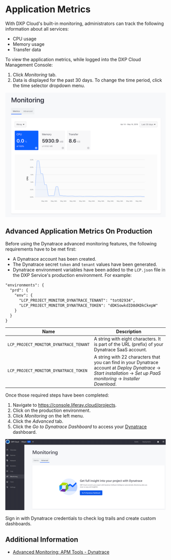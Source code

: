 # Application Metrics

With DXP Cloud's built-in monitoring, administrators can track the following information about all services:

* CPU usage
* Memory usage
* Transfer data

To view the application metrics, while logged into the DXP Cloud Management Console:

1. Click *Monitoring* tab.
1. Data is displayed for the past 30 days. To change the time period, click the time selector dropdown menu.

![Figure 1: You can use DXP Cloud to monitor your services.](./application-metrics/images/01.png)

## Advanced Application Metrics On Production

Before using the Dynatrace advanced monitoring features, the following requirements have to be met first:

* A Dynatrace account has been created.
* The Dynatrace secret `token` and `tenant` values have been generated.
* Dynatrace environment variables have been added to the `LCP.json` file in the DXP Service's production environment. For example:

```properties
"environments": {
  "prd": {
    "env": {
      "LCP_PROJECT_MONITOR_DYNATRACE_TENANT": "tot02934",
      "LCP_PROJECT_MONITOR_DYNATRACE_TOKEN": "dDKSowkdID8dKDkCkepW"
    }
  }
}
```

| Name | Description |
| --- | --- |
`LCP_PROJECT_MONITOR_DYNATRACE_TENANT` | A string with eight characters. It is part of the URL (prefix) of your Dynatrace SaaS account. |
`LCP_PROJECT_MONITOR_DYNATRACE_TOKEN` | A string with 22 characters that you can find in your Dynatrace account at *Deploy Dynatrace* &rarr; *Start installation* &rarr; *Set up PaaS monitoring* &rarr; *Installer Download*. |

Once those required steps have been completed:

1. Navigate to <https://console.liferay.cloud/projects>.
1. Click on the production environment.
1. Click _Monitoring_ on the left menu.
1. Click the *Advanced* tab.
1. Click the _Go to Dynatrace Dashboard_ to access your [Dynatrace](https://www.dynatrace.com/) dashboard.

![Dynatrace dashboard](./application-metrics/images/02.png)

Sign in with Dynatrace credentials to check log trails and create custom dashboards.

## Additional Information

* [Advanced Monitoring: APM Tools - Dynatrace](https://help.liferay.com/hc/en-us/articles/360017896452-Advanced-Monitoring-APM-Tools-Dynatrace)
